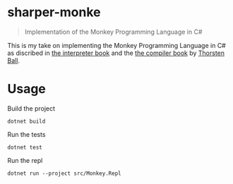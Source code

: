 # sharper-monke

> Implementation of the Monkey Programming Language in C#

This is my take on implementing the Monkey Programming Language in C# as discribed in [the interpreter book](https://interpreterbook.com/) and the [the compiler book](https://compilerbook.com/) by [Thorsten Ball](https://thorstenball.com/).

# Usage

Build the project

```
dotnet build
```

Run the tests

```
dotnet test
```

Run the repl

```
dotnet run --project src/Monkey.Repl
```
